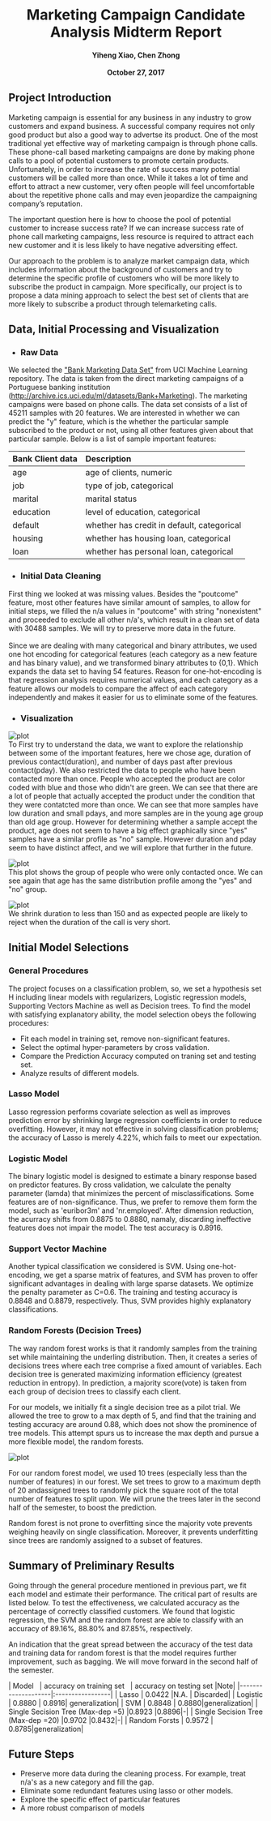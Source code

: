 <h1 align="center">
Marketing Campaign Candidate Analysis Midterm Report 
</h1>
<h4 align="center">
Yiheng Xiao, Chen Zhong <br><br>
October 27, 2017
</h4>

## Project Introduction
Marketing campaign is essential for any business in any industry to grow customers and expand business. A successful company requires not only good product but also a good way to advertse its product. One of the most traditional yet effective way of marketing campaign is through phone calls. These phone-call based marketing campaigns are done by making phone calls to a pool of potential customers to promote certain products. Unfortunately, in order to increase the rate of success many potential customers will be called more than once. While it takes a lot of time and effort to attract a new customer, very often people will feel uncomfortable about the repetitive phone calls and may even jeopardize the campaigning company’s reputation.

The important question here is how to choose the pool of potential customer to increase success rate? If we can increase 
success rate of phone call marketing campaigns, less resource is required to attract each new customer and it is less likely 
to have negative adversiting effect.

Our approach to the problem is to analyze market campaign data, which includes information about the background of customers and try to 
determine the specific profile of customers who will be more likely to subscribe the product in campaign. More specifically, our project is to propose a data mining approach to select the best set of clients that are more likely to subscribe a product through telemarketing calls. 

## Data, Initial Processing and Visualization
* ### Raw Data
We selected the ["Bank Marketing Data Set"](http://archive.ics.uci.edu/ml/datasets/Bank+Marketing) from UCI Machine Learning repository. The data is taken from the direct marketing campaigns of a Portuguese banking institution (http://archive.ics.uci.edu/ml/datasets/Bank+Marketing). The marketing campaigns were based on phone calls. The data set consists of a list of 45211 samples with 20 features. We are interested in whether we can predict the "y" feature, which is the whether the particular sample subscribed to the product or not, using all other features given about that particular sample. Below is a list of sample important features:

| Bank Client data   | Description      |
|--------------------|:-----------------|
| age | age of clients, numeric |
| job | type of job, categorical |
| marital | marital status |
| education | level of education, categorical |
| default | whether has credit in default, categorical |
| housing | whether has housing loan, categorical |
| loan | whether has personal loan, categorical |


* ### Initial Data Cleaning
First thing we looked at was missing values. Besides the "poutcome" feature, most other features have similar amount of samples, to allow for initial steps, we filled the n/a values in "poutcome" with string "nonexistent" and proceeded to exclude all other n/a's, which result in a clean set of data with 30488 samples. We will try to preserve more data in the future. <br><br>
Since we are dealing with many categorical and binary attributes, we used one hot encoding for categorical features (each category as a new feature and has binary value), and we transformed binary attributes to {0,1}. Which expands the data set to having 54 features. Reason for one-hot-encoding is that regression analysis requires numerical values, and each category as a feature allows our models to compare the affect of each category independently and makes it easier for us to eliminate some of the features.

* ### Visualization
![plot](https://github.com/Johnzhong1468/MarketingCampaign/blob/master/3d_age_dur_pd.PNG)<br>
To First try to understand the data, we want to explore the relationship between some of the important features, here we chose age, duration of previous contact(duration), and number of days past after previous contact(pday). We also restricted the data to people who have been contacted more than once. People who accepted the product are color coded with blue and those who didn't are green. We can see that there are a lot of people that actually accepted the product under the condition that they were contatcted more than once. We can see that more samples have low duration and small pdays, and more samples are in the young age group than old age group. However for determining whether a sample accept the product, age does not seem to have a big effect graphically since "yes" samples have a similar profile as "no" sample. However duration and pday seem to have distinct affect, and we will explore that further in the future.

![plot](https://github.com/Johnzhong1468/MarketingCampaign/blob/master/age_dur_scatter.PNG)<br>
This plot shows the group of people who were only contacted once. We can see again that age has the same distribution profile among the "yes" and "no" group.

![plot](https://github.com/Johnzhong1468/MarketingCampaign/blob/master/age_dur_scat_shrt.PNG)<br>
We shrink duration to less than 150 and as expected people are likely to reject when the duration of the call is very short.

## Initial Model Selections
### General Procedures
The project focuses on a classification problem, so, we set a hypothesis set H including linear models with regularizers, Logistic regression models, Supporting Vectors Machine as well as Decision trees. To find the model with satisfying explanatory ability, the model selection obeys the following procedures:
* Fit each model in training set, remove non-significant features.
* Select the optimal hyper-parameters by cross validation.
* Compare the Prediction Accuracy computed on traning set and testing set.
* Analyze results of different models.

### Lasso Model
Lasso regression performs covariate selection as well as improves prediction error by shrinking large regression coefficients in order to reduce overfitting. However, it may not effective in solving classification problems; the accuracy of Lasso is merely 4.22%, which fails to meet our expectation.

### Logistic Model
The binary logistic model is designed to estimate a binary response based on predictor features. By cross validation, we calculate the penalty parameter (lamda) that minimizes the percent of misclassifications. Some features are of non-significance. Thus, we prefer to remove them form the model, such as 'euribor3m' and 'nr.employed'. After dimension reduction, the acurracy shifts from 0.8875 to 0.8880, namaly, discarding ineffective features does not impair the model. The test accuracy is 0.8916.

### Support Vector Machine
Another typical classification we considered is SVM. Using one-hot-encoding, we get a sparse matrix of features, and SVM  has proven to offer significant advantages in dealing with large sparse datasets. We optimize the penalty parameter as C=0.6. The training and testing accuracy is 0.8848 and 0.8879, respectively. Thus, SVM provides highly explanatory classifications.

### Random Forests (Decision Trees)
The way random forest works is that it randomly samples from the training set while maintaining the underling distribution. Then, it creates a series of decisions trees where each tree comprise a fixed amount of variables. Each decision tree is generated maximizing information efficiency (greatest reduction in entropy). In prediction, a majority score(vote) is taken from each group of decision trees to classify each client.

For our models, we initially fit a single decision tree as a pilot trial. We allowed the tree to grow to a max depth of 5, and find that the training and testing accuracy are around 0.88, which does not show the prominence of tree models. This attempt spurs us to increase the max depth and pursue a more flexible model, the random forests.

![plot](https://github.com/Johnzhong1468/MarketingCampaign/blob/master/tree.PNG)<br>

For our random forest model, we used 10 trees (especially less than the number of features) in our forest. We set trees to grow to a maximum depth of 20 andassigned trees to randomly pick the square root of the total number of features to split upon. We will prune the trees later in the second half of the semester, to boost the prediction. 

Random forest is not prone to overfitting since the majority vote prevents weighing heavily on single classification. Moreover, it prevents underfitting since trees are randomly assigned to a subset of features.

## Summary of Preliminary Results
Going through the general procedure mentioned in previous part, we fit each model and estimate their performance. The critical part of results are listed below. To test the effectiveness, we calculated accuracy as the percentage of correctly classified customers. We found that logistic regression, the SVM and the random forest are able to classify with an accuracy of 89.16%, 88.80% and 87.85%, respectively. 

An indication that the great spread between the accuracy of the test data and training data for random forest is that the model requires further improvement, such as bagging. We will move forward in the second half of the semester.


| Model   | accuracy on training set    | accuracy on testing set |Note|
|--------------------|:-----------------|
| Lasso | 0.0422 |N.A. | Discarded|
| Logistic | 0.8880 | 0.8916| generalization|
| SVM | 0.8848 | 0.8880|generalization|
| Single Secision Tree (Max-dep =5) |0.8923 |0.8896|-|
| Single Secision Tree (Max-dep =20) |0.9702 |0.8432|-|
| Random Forsts | 0.9572 | 0.8785|generalization|

## Future Steps
* Preserve more data during the cleaning process. For example, treat n/a's as a new category and fill the gap.
* Eliminate some redundant features using lasso or other models.
* Explore the specific effect of particular features
* A more robust comparison of models

> #### 

